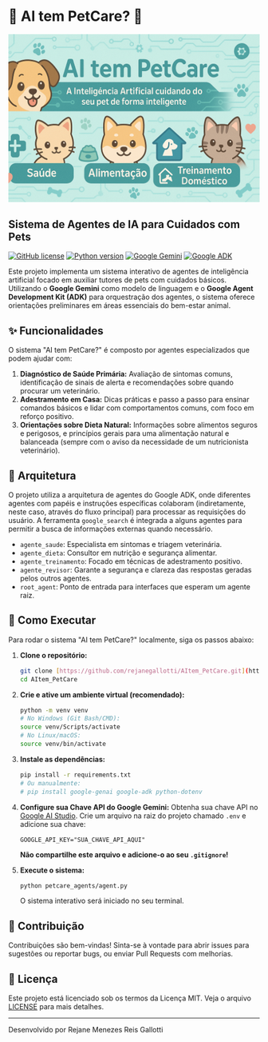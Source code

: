 # 🐾 AI tem PetCare? 🐾

![AI tem PetCare Banner](https://github.com/rejanegallotti/AItem_PetCare/blob/main/petcare_agents/AI_tem_PetCare_banner.png?raw=true)

## Sistema de Agentes de IA para Cuidados com Pets

[![GitHub license](https://img.shields.io/github/license/rejanegallotti/AItem_PetCare)](https://github.com/rejanegallotti/AItem_PetCare/blob/main/LICENSE)
[![Python version](https://img.shields.io/badge/Python-3.8%2B-blue)](https://www.python.org/)
[![Google Gemini](https://img.shields.io/badge/Google%20Gemini-Pro%2FFlash-yellow)](https://ai.google.dev/models)
[![Google ADK](https://img.shields.io/badge/Google%20ADK-v0.1.0%2B-green)](https://google.github.io/adk-docs/)

Este projeto implementa um sistema interativo de agentes de inteligência artificial focado em auxiliar tutores de pets com cuidados básicos. Utilizando o **Google Gemini** como modelo de linguagem e o **Google Agent Development Kit (ADK)** para orquestração dos agentes, o sistema oferece orientações preliminares em áreas essenciais do bem-estar animal.

## ✨ Funcionalidades

O sistema "AI tem PetCare?" é composto por agentes especializados que podem ajudar com:

1.  **Diagnóstico de Saúde Primária:** Avaliação de sintomas comuns, identificação de sinais de alerta e recomendações sobre quando procurar um veterinário.
2.  **Adestramento em Casa:** Dicas práticas e passo a passo para ensinar comandos básicos e lidar com comportamentos comuns, com foco em reforço positivo.
3.  **Orientações sobre Dieta Natural:** Informações sobre alimentos seguros e perigosos, e princípios gerais para uma alimentação natural e balanceada (sempre com o aviso da necessidade de um nutricionista veterinário).

## 🧠 Arquitetura

O projeto utiliza a arquitetura de agentes do Google ADK, onde diferentes agentes com papéis e instruções específicas colaboram (indiretamente, neste caso, através do fluxo principal) para processar as requisições do usuário. A ferramenta `google_search` é integrada a alguns agentes para permitir a busca de informações externas quando necessário.

-   `agente_saude`: Especialista em sintomas e triagem veterinária.
-   `agente_dieta`: Consultor em nutrição e segurança alimentar.
-   `agente_treinamento`: Focado em técnicas de adestramento positivo.
-   `agente_revisor`: Garante a segurança e clareza das respostas geradas pelos outros agentes.
-   `root_agent`: Ponto de entrada para interfaces que esperam um agente raiz.

## 🚀 Como Executar

Para rodar o sistema "AI tem PetCare?" localmente, siga os passos abaixo:

1.  **Clone o repositório:**
    ```bash
    git clone [https://github.com/rejanegallotti/AItem_PetCare.git](https://github.com/rejanegallotti/AItem_PetCare.git)
    cd AItem_PetCare
    ```

2.  **Crie e ative um ambiente virtual (recomendado):**
    ```bash
    python -m venv venv
    # No Windows (Git Bash/CMD):
    source venv/Scripts/activate
    # No Linux/macOS:
    source venv/bin/activate
    ```

3.  **Instale as dependências:**
    ```bash
    pip install -r requirements.txt
    # Ou manualmente:
    # pip install google-genai google-adk python-dotenv
    ```

4.  **Configure sua Chave API do Google Gemini:**
    Obtenha sua chave API no [Google AI Studio](https://ai.google.dev/gemini-api/docs/api-key). Crie um arquivo na raiz do projeto chamado `.env` e adicione sua chave:
    ```dotenv
    GOOGLE_API_KEY="SUA_CHAVE_API_AQUI"
    ```
    **Não compartilhe este arquivo e adicione-o ao seu `.gitignore`!**

5.  **Execute o sistema:**
    ```bash
    python petcare_agents/agent.py
    ```
    O sistema interativo será iniciado no seu terminal.

## 🤝 Contribuição

Contribuições são bem-vindas! Sinta-se à vontade para abrir issues para sugestões ou reportar bugs, ou enviar Pull Requests com melhorias.

## 📄 Licença

Este projeto está licenciado sob os termos da Licença MIT. Veja o arquivo [LICENSE](https://github.com/rejanegallotti/AItem_PetCare/blob/main/LICENSE) para mais detalhes.

---

Desenvolvido por Rejane Menezes Reis Gallotti


